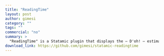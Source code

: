 ```yaml
---
title: "ReadingTime"
layout: post
author: gimesi
category: ""
tags: ""
commercial: "no"
summary: >
  "ReadingTime" is a Statamic plugin that displays the — D'oh! — estimated reading time of an article or page, e.g. 1 min read, 6 minutes, 4 minutes, 12 seconds, or just the number.
download_link: https://github.com/gimesi/statamic-readingtime
---
```

